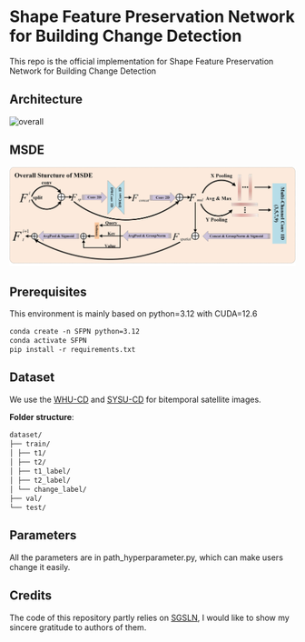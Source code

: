 # Shape Feature Preservation Network for Building Change Detection

This repo is the official implementation for Shape Feature Preservation Network for Building Change Detection

## Architecture

![overall](figs/overall.jpg)

## MSDE

![MSDE](figs/MSDE.jpg)

## Prerequisites

This environment is mainly based on python=3.12 with CUDA=12.6

```shell
conda create -n SFPN python=3.12
conda activate SFPN
pip install -r requirements.txt
```

## Dataset

We use the [WHU-CD](https://gpcv.whu.edu.cn/data/building_dataset.html) and [SYSU-CD](https://github.com/liumency/SYSU-CD) for bitemporal satellite images.

**Folder structure**:
```
dataset/
├── train/
│ ├── t1/
│ ├── t2/
│ ├── t1_label/
│ ├── t2_label/
│ └── change_label/
├── val/
└── test/
```

## Parameters

All the parameters are in path_hyperparameter.py, which can make users change it easily.

## Credits

The code of this repository partly relies on [SGSLN](https://github.com/NJU-LHRS/offical-SGSLN), I would like to show my sincere gratitude to authors of them.






